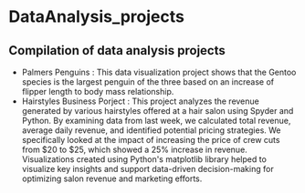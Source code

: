 # DataAnalysis_projects
## Compilation of data analysis projects
* Palmers Penguins : This data visualization project shows that the Gentoo species is the largest penguin of the three based on an increase of flipper length to body mass relationship.
* Hairstyles Business Porject : This project analyzes the revenue generated by various hairstyles offered at a hair salon using Spyder and Python. By examining data from last week, we calculated total revenue, average daily revenue, and identified potential pricing strategies. We specifically looked at the impact of increasing the price of crew cuts from $20 to $25, which showed a 25% increase in revenue. Visualizations created using Python's matplotlib library helped to visualize key insights and support data-driven decision-making for optimizing salon revenue and marketing efforts.
